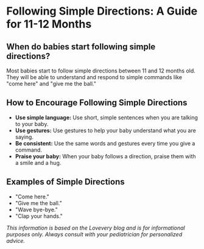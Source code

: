 # Following Simple Directions: A Guide for 11-12 Months

## When do babies start following simple directions?

Most babies start to follow simple directions between 11 and 12 months old. They will be able to understand and respond to simple commands like "come here" and "give me the ball."

## How to Encourage Following Simple Directions

*   **Use simple language:** Use short, simple sentences when you are talking to your baby.
*   **Use gestures:** Use gestures to help your baby understand what you are saying.
*   **Be consistent:** Use the same words and gestures every time you give a command.
*   **Praise your baby:** When your baby follows a direction, praise them with a smile and a hug.

## Examples of Simple Directions

*   "Come here."
*   "Give me the ball."
*   "Wave bye-bye."
*   "Clap your hands."

*This information is based on the Lovevery blog and is for informational purposes only. Always consult with your pediatrician for personalized advice.*
